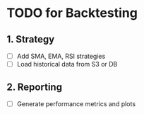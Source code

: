 # TODO for Backtesting

## 1. Strategy

- [ ] Add SMA, EMA, RSI strategies
- [ ] Load historical data from S3 or DB

## 2. Reporting

- [ ] Generate performance metrics and plots
